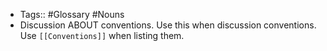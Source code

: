- Tags:: #Glossary #Nouns
- Discussion ABOUT conventions. Use this when discussion conventions. Use `[[Conventions]]` when listing them.
